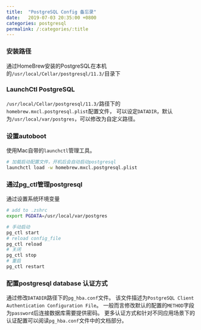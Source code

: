 ```yaml
---
title:  "PostgreSQL Config 备忘录"
date:   2019-07-03 20:35:00 +0800
categories: postgresql
permalink: /:categories/:title
---
```


### 安装路径

通过HomeBrew安装的PostgreSQL在本机的`/usr/local/Cellar/postgresql/11.3/`目录下

### LaunchCtl PostgreSQL

`/usr/local/Cellar/postgresql/11.3/`路径下的`homebrew.mxcl.postgresql.plist`配置文件，
可以设定`DATADIR`，默认为`/usr/local/var/postgres`，可以修改为自定义路径。

### 设置autoboot

使用Mac自带的`launchctl`管理工具。

```sh
# 加载启动配置文件，开机后会自动启动postgresql
launchctl load -w homebrew.mxcl.postgresql.plist
```

### 通过pg_ctl管理postgresql

通过设置系统环境变量
```sh
# add to .zshrc
export PGDATA=/usr/local/var/postgres

# 手动启动
pg_ctl start
# reload config_file
pg_ctl reload
# 关闭
pg_ctl stop
# 重启
pg_ctl restart
```

### 配置postgresql database 认证方式


通过修改`DATADIR`路径下的`pg_hba.conf`文件。
该文件描述为`PostgreSQL Client Authentication Configuration File`。
一般而言修改默认的配置的`METHOD`字段为`password`后连接数据库需要提供密码。
更多认证方式和针对不同应用场景下的认证配置可以阅读`pg_hba.conf`文件中的文档部分。
